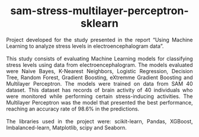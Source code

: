 <div align="center">

# sam-stress-multilayer-perceptron-sklearn

<div align="justify">
Project developed for the study presented in the report “Using Machine Learning to analyze stress levels in electroencephalogram data”. 
<br><br>
This study consists of evaluating Machine Learning models for classifying stress levels using data from electroencephalogram. The models evaluated were Naive Bayes, K-Nearest Neighbors, Logistic Regression, Decision Tree, Random Forest, Gradient Boosting, eXtremme Gradient Boosting and Multilayer Perceptron. The models were trained on data from SAM 40 dataset. This dataset has records of brain activity of 40 individuals who were monitored while performing certain stress-inducing activities. The Multilayer Perceptron was the model that presented the best performance, reaching an accuracy rate of 98.6% in the predictions.
<br><br>
The libraries used in the project were: scikit-learn, Pandas, XGBoost, Imbalanced-learn, Matplotlib, scipy and Seaborn.
